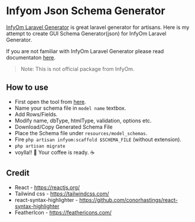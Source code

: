 # Infyom Json Schema Generator

[InfyOm Laravel Generator](https://github.com/InfyOmLabs/laravel-generator) is great laravel generator for artisans. Here is my attempt to 
create GUI Schema Generator(json) for InfyOm Laravel Generator.

If you are not familiar with InfyOm Laravel Generator please read documentaton [here](http://labs.infyom.com/laravelgenerator).

> Note: This is not official package from InfyOm.

## How to use
 - First open the tool from [here](https://harish81.github.io/infyom-schema-generator/).
 - Name your schema file in `model name` textbox.
 - Add Rows/Fields.
 - Modify name, dbType, htmlType, validation, options etc.
 - Download/Copy Generated Schema File
 - Place the Schema file under `resources/model_schemas`.
 - Fire `php artisan infyom:scaffold $SCHEMA_FILE` (without extension).
 - `php artisan migrate`
 - voylla!! :clap: Your coffee is ready. :coffee:
 
## Credit
 - React - https://reactjs.org/
 - Tailwind css - https://tailwindcss.com/
 - react-syntax-highlighter - https://github.com/conorhastings/react-syntax-highlighter
 - FeatherIcon - https://feathericons.com/